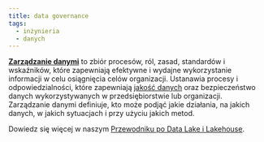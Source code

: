 ```yaml
---
title: data governance
tags:
  - inżynieria
  - danych
---
```

[**Zarządzanie danymi**](https://www.talend.com/resources/what-is-data-governance/) to zbiór procesów, ról, zasad, standardów i wskaźników, które zapewniają efektywne i wydajne wykorzystanie informacji w celu osiągnięcia celów organizacji. Ustanawia procesy i odpowiedzialności, które zapewniają [jakość danych](notes/jakość%20danych.md) oraz bezpieczeństwo danych wykorzystywanych w przedsiębiorstwie lub organizacji. Zarządzanie danymi definiuje, kto może podjąć jakie działania, na jakich danych, w jakich sytuacjach i przy użyciu jakich metod.

Dowiedz się więcej w naszym [Przewodniku po Data Lake i Lakehouse](https://airbyte.com/blog/data-lake-lakehouse-guide-powered-by-table-formats-delta-lake-iceberg-hudi).
